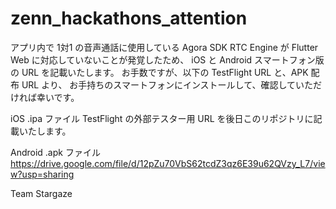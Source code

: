 # zenn_hackathons_attention

アプリ内で 1対1 の音声通話に使用している Agora SDK RTC Engine が Flutter Web に対応していないことが発覚したため、
iOS と Android スマートフォン版の URL を記載いたします。
お手数ですが、以下の TestFlight URL と、APK 配布 URL より、
お手持ちのスマートフォンにインストールして、確認していただければ幸いです。

iOS .ipa ファイル
TestFlight の外部テスター用 URL を後日このリポジトリに記載いたします。

Android .apk ファイル
https://drive.google.com/file/d/12pZu70VbS62tcdZ3qz6E39u62QVzy_L7/view?usp=sharing

Team Stargaze
